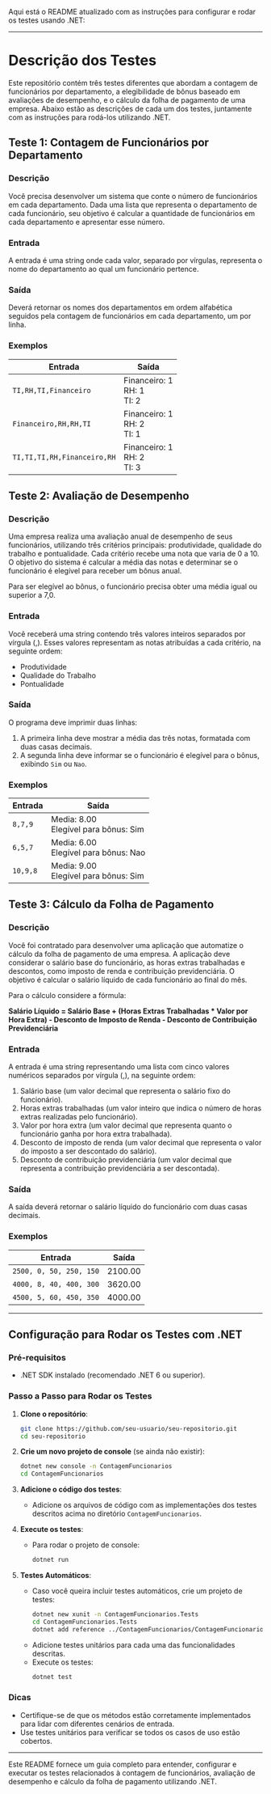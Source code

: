 Aqui está o README atualizado com as instruções para configurar e rodar os testes usando .NET:

---

# Descrição dos Testes

Este repositório contém três testes diferentes que abordam a contagem de funcionários por departamento, a elegibilidade de bônus baseado em avaliações de desempenho, e o cálculo da folha de pagamento de uma empresa. Abaixo estão as descrições de cada um dos testes, juntamente com as instruções para rodá-los utilizando .NET.

## Teste 1: Contagem de Funcionários por Departamento

### Descrição
Você precisa desenvolver um sistema que conte o número de funcionários em cada departamento. Dada uma lista que representa o departamento de cada funcionário, seu objetivo é calcular a quantidade de funcionários em cada departamento e apresentar esse número.

### Entrada
A entrada é uma string onde cada valor, separado por vírgulas, representa o nome do departamento ao qual um funcionário pertence.

### Saída
Deverá retornar os nomes dos departamentos em ordem alfabética seguidos pela contagem de funcionários em cada departamento, um por linha.

### Exemplos

| Entrada                       | Saída                              |
| ----------------------------- | ---------------------------------- |
| `TI,RH,TI,Financeiro`          | Financeiro: 1<br>RH: 1<br>TI: 2   |
| `Financeiro,RH,RH,TI`          | Financeiro: 1<br>RH: 2<br>TI: 1   |
| `TI,TI,TI,RH,Financeiro,RH`    | Financeiro: 1<br>RH: 2<br>TI: 3   |

## Teste 2: Avaliação de Desempenho

### Descrição
Uma empresa realiza uma avaliação anual de desempenho de seus funcionários, utilizando três critérios principais: produtividade, qualidade do trabalho e pontualidade. Cada critério recebe uma nota que varia de 0 a 10. O objetivo do sistema é calcular a média das notas e determinar se o funcionário é elegível para receber um bônus anual.

Para ser elegível ao bônus, o funcionário precisa obter uma média igual ou superior a 7,0.

### Entrada
Você receberá uma string contendo três valores inteiros separados por vírgula (,). Esses valores representam as notas atribuídas a cada critério, na seguinte ordem:
- Produtividade
- Qualidade do Trabalho
- Pontualidade

### Saída
O programa deve imprimir duas linhas:
1. A primeira linha deve mostrar a média das três notas, formatada com duas casas decimais.
2. A segunda linha deve informar se o funcionário é elegível para o bônus, exibindo `Sim` ou `Nao`.

### Exemplos

| Entrada   | Saída                                   |
| --------- | --------------------------------------- |
| `8,7,9`   | Media: 8.00<br>Elegível para bônus: Sim |
| `6,5,7`   | Media: 6.00<br>Elegível para bônus: Nao |
| `10,9,8`  | Media: 9.00<br>Elegível para bônus: Sim |

## Teste 3: Cálculo da Folha de Pagamento

### Descrição
Você foi contratado para desenvolver uma aplicação que automatize o cálculo da folha de pagamento de uma empresa. A aplicação deve considerar o salário base do funcionário, as horas extras trabalhadas e descontos, como imposto de renda e contribuição previdenciária. O objetivo é calcular o salário líquido de cada funcionário ao final do mês.

Para o cálculo considere a fórmula:

**Salário Líquido = Salário Base + (Horas Extras Trabalhadas * Valor por Hora Extra) - Desconto de Imposto de Renda - Desconto de Contribuição Previdenciária**

### Entrada
A entrada é uma string representando uma lista com cinco valores numéricos separados por vírgula (,), na seguinte ordem:
1. Salário base (um valor decimal que representa o salário fixo do funcionário).
2. Horas extras trabalhadas (um valor inteiro que indica o número de horas extras realizadas pelo funcionário).
3. Valor por hora extra (um valor decimal que representa quanto o funcionário ganha por hora extra trabalhada).
4. Desconto de imposto de renda (um valor decimal que representa o valor do imposto a ser descontado do salário).
5. Desconto de contribuição previdenciária (um valor decimal que representa a contribuição previdenciária a ser descontada).

### Saída
A saída deverá retornar o salário líquido do funcionário com duas casas decimais.

### Exemplos

| Entrada                            | Saída   |
| ---------------------------------- | ------- |
| `2500, 0, 50, 250, 150`            | 2100.00 |
| `4000, 8, 40, 400, 300`            | 3620.00 |
| `4500, 5, 60, 450, 350`            | 4000.00 |

---

## Configuração para Rodar os Testes com .NET

### Pré-requisitos
- .NET SDK instalado (recomendado .NET 6 ou superior).

### Passo a Passo para Rodar os Testes

1. **Clone o repositório**:
   ```bash
   git clone https://github.com/seu-usuario/seu-repositorio.git
   cd seu-repositorio
   ```

2. **Crie um novo projeto de console** (se ainda não existir):
   ```bash
   dotnet new console -n ContagemFuncionarios
   cd ContagemFuncionarios
   ```

3. **Adicione o código dos testes**:
   - Adicione os arquivos de código com as implementações dos testes descritos acima no diretório `ContagemFuncionarios`.

4. **Execute os testes**:
   - Para rodar o projeto de console:
     ```bash
     dotnet run
     ```

5. **Testes Automáticos**:
   - Caso você queira incluir testes automáticos, crie um projeto de testes:
     ```bash
     dotnet new xunit -n ContagemFuncionarios.Tests
     cd ContagemFuncionarios.Tests
     dotnet add reference ../ContagemFuncionarios/ContagemFuncionarios.csproj
     ```
   - Adicione testes unitários para cada uma das funcionalidades descritas.
   - Execute os testes:
     ```bash
     dotnet test
     ```

### Dicas
- Certifique-se de que os métodos estão corretamente implementados para lidar com diferentes cenários de entrada.
- Use testes unitários para verificar se todos os casos de uso estão cobertos.

---

Este README fornece um guia completo para entender, configurar e executar os testes relacionados à contagem de funcionários, avaliação de desempenho e cálculo da folha de pagamento utilizando .NET.
